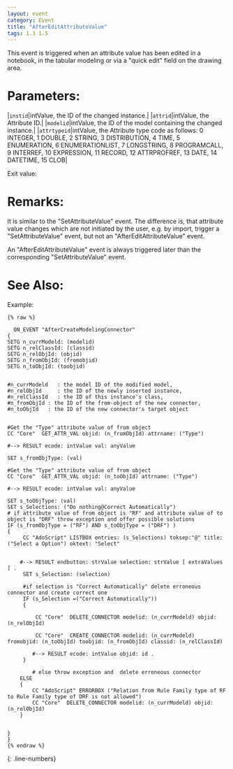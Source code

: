 ```yaml
---
layout: event
category: Event
title: "AfterEditAttributeValue"
tags: 1.3 1.5
---
```


This event is triggered when an attribute value has been edited in a notebook, in the tabular modeling or via a "quick edit" field on the drawing area.  

# Parameters:  

|`instid`|intValue, the ID of the changed instance.|
|`attrid`|intValue, the Attribute ID.|
|`modelid`|intValue, the ID of the model containing the changed instance.|
|`attrtypeid`|intValue, the Attribute type code as follows: 0 INTEGER, 1 DOUBLE, 2 STRING, 3 DISTRIBUTION, 4 TIME, 5 ENUMERATION, 6 ENUMERATIONLIST, 7 LONGSTRING, 8 PROGRAMCALL, 9 INTERREF, 10 EXPRESSION, 11 RECORD, 12 ATTRPROFREF, 13 DATE, 14 DATETIME, 15 CLOB|

Exit value:



# Remarks:  

It is similar to the "SetAttributeValue" event. The difference is, that attribute value changes which are not initiated by the user, e.g. by import, trigger a "SetAttributeValue" event, but not an "AfterEditAttributeValue" event.

An "AfterEditAttributeValue" event is always triggered later than the corresponding "SetAttributeValue" event.  

# See Also:  



Example:  
```adoscript
{% raw %}
  
  ON_EVENT "AfterCreateModelingConnector" 
{ 
SETG n_currModeld: (modelid)
SETG n_relClassId: (classid)
SETG n_relObjId: (objid)
SETG n_fromObjId: (fromobjid)
SETG n_toObjId: (toobjid)

  
#n_currModeld   : the model ID of the modified model, 
#n_relObjId     : the ID of the newly inserted instance, 
#n_relClassId   : the ID of this instance's class, 
#n_fromObjId : the ID of the from-object of the new connector, 
#n_toObjId   : the ID of the new connector's target object 


#Get the "Type" attribute value of from object
CC "Core"  GET_ATTR_VAL objid: (n_fromObjId) attrname: ("Type")

#--> RESULT ecode: intValue val: anyValue 

SET s_fromObjType: (val)

#Get the "Type" attribute value of from object
CC "Core"  GET_ATTR_VAL objid: (n_toObjId) attrname: ("Type")

#--> RESULT ecode: intValue val: anyValue 

SET s_toObjType: (val)
SET s_Selections: ("Do nothing@Correct Automatically")
# if attribute value of from object is "RF" and attribute value of to object is "DRF" throw exception and offer possible solutions
IF (s_fromObjType = ("RF") AND s_toObjType = ("DRF") )
{
	 CC "AdoScript" LISTBOX entries: (s_Selections) toksep:"@" title: ("Select a Option") oktext: "Select"
		

	#--> RESULT endbutton: strValue selection: strValue [ extraValues ] . 
	 SET s_Selection: (selection)
	 
	 #if selection is "Correct Automatically" delete erroneous connector and create correct one
	 IF (s_Selection =("Correct Automatically"))
	 {

		 CC "Core"  DELETE_CONNECTOR modelid: (n_currModeld) objid: (n_relObjId)

		 CC "Core"  CREATE_CONNECTOR modelid: (n_currModeld) fromobjid: (n_toObjId) toobjid: (n_fromObjId) classid: (n_relClassId)

		#--> RESULT ecode: intValue objid: id . 
	 }

		# else throw exception and  delete erroneous connector
	ELSE 
	{
		CC "AdoScript" ERRORBOX ("Relation from Rule Family type of RF to Rule Family type of DRF is not allowed")
		CC "Core"  DELETE_CONNECTOR modelid: (n_currModeld) objid: (n_relObjId)
	}

 
}
}
{% endraw %}
```
{: .line-numbers}
